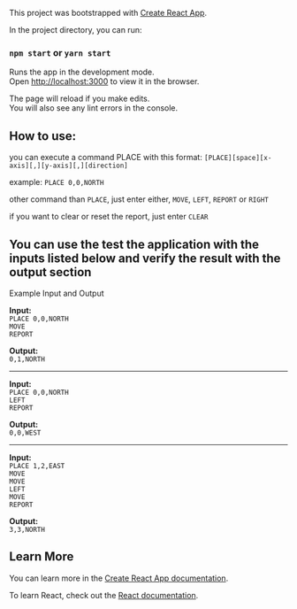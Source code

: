 This project was bootstrapped with [Create React App](https://github.com/facebook/create-react-app).

In the project directory, you can run:

### `npm start` or `yarn start`

Runs the app in the development mode.<br>
Open [http://localhost:3000](http://localhost:3000) to view it in the browser.

The page will reload if you make edits.<br>
You will also see any lint errors in the console.

## How to use:

you can execute a command PLACE with this format:
`[PLACE][space][x-axis][,][y-axis][,][direction]`


example: 
`PLACE 0,0,NORTH`

other command than `PLACE`, just enter either, `MOVE`, `LEFT`, `REPORT` or `RIGHT`

if you want to clear or reset the report, just enter `CLEAR`


## You can use the test the application with the inputs listed below and verify the result with the output section

Example Input and Output  

**Input:**  
`PLACE 0,0,NORTH`  
`MOVE`  
`REPORT`   
 
**Output:**  
`0,1,NORTH`   

----------------  
**Input:**   
`PLACE 0,0,NORTH`   
`LEFT`  
`REPORT`  
 
**Output:**   
`0,0,WEST`  

----------------  
**Input:**   
`PLACE 1,2,EAST`   
`MOVE`  
`MOVE`  
`LEFT`  
`MOVE`  
`REPORT` 
 
**Output:**  
`3,3,NORTH`  

## Learn More

You can learn more in the [Create React App documentation](https://facebook.github.io/create-react-app/docs/getting-started).

To learn React, check out the [React documentation](https://reactjs.org/).
